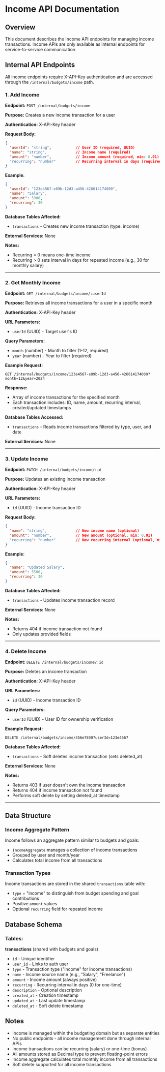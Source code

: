 # Income API Documentation

## Overview
This document describes the Income API endpoints for managing income transactions. Income APIs are only available as internal endpoints for service-to-service communication.

## Internal API Endpoints

All income endpoints require X-API-Key authentication and are accessed through the `/internal/budgets/income` path.

### 1. Add Income
**Endpoint:** `POST /internal/budgets/income`

**Purpose:** Creates a new income transaction for a user

**Authentication:** X-API-Key header

**Request Body:**
```json
{
  "userId": "string",           // User ID (required, UUID)
  "name": "string",             // Income name (required)
  "amount": "number",           // Income amount (required, min: 0.01)
  "recurring": "number"         // Recurring interval in days (required, 0 for one-time)
}
```

**Example:**
```json
{
  "userId": "123e4567-e89b-12d3-a456-426614174000",
  "name": "Salary",
  "amount": 5000,
  "recurring": 30
}
```

**Database Tables Affected:**
- `transactions` - Creates new income transaction (type: income)

**External Services:** None

**Notes:**
- Recurring = 0 means one-time income
- Recurring > 0 sets interval in days for repeated income (e.g., 30 for monthly salary)

---

### 2. Get Monthly Income
**Endpoint:** `GET /internal/budgets/income/:userId`

**Purpose:** Retrieves all income transactions for a user in a specific month

**Authentication:** X-API-Key header

**URL Parameters:**
- `userId` (UUID) - Target user's ID

**Query Parameters:**
- `month` (number) - Month to filter (1-12, required)
- `year` (number) - Year to filter (required)

**Example Request:**
```
GET /internal/budgets/income/123e4567-e89b-12d3-a456-426614174000?month=12&year=2024
```

**Response:**
- Array of income transactions for the specified month
- Each transaction includes: ID, name, amount, recurring interval, created/updated timestamps

**Database Tables Accessed:**
- `transactions` - Reads income transactions filtered by type, user, and date

**External Services:** None

---

### 3. Update Income
**Endpoint:** `PATCH /internal/budgets/income/:id`

**Purpose:** Updates an existing income transaction

**Authentication:** X-API-Key header

**URL Parameters:**
- `id` (UUID) - Income transaction ID

**Request Body:**
```json
{
  "name": "string",             // New income name (optional)
  "amount": "number",           // New amount (optional, min: 0.01)
  "recurring": "number"         // New recurring interval (optional, min: 0)
}
```

**Example:**
```json
{
  "name": "Updated Salary",
  "amount": 5500,
  "recurring": 30
}
```

**Database Tables Affected:**
- `transactions` - Updates income transaction record

**External Services:** None

**Notes:**
- Returns 404 if income transaction not found
- Only updates provided fields

---

### 4. Delete Income
**Endpoint:** `DELETE /internal/budgets/income/:id`

**Purpose:** Deletes an income transaction

**Authentication:** X-API-Key header

**URL Parameters:**
- `id` (UUID) - Income transaction ID

**Query Parameters:**
- `userId` (UUID) - User ID for ownership verification

**Example Request:**
```
DELETE /internal/budgets/income/456e7890?userId=123e4567
```

**Database Tables Affected:**
- `transactions` - Soft deletes income transaction (sets deleted_at)

**External Services:** None

**Notes:**
- Returns 403 if user doesn't own the income transaction
- Returns 404 if income transaction not found
- Performs soft delete by setting deleted_at timestamp

---

## Data Structure

### Income Aggregate Pattern
Income follows an aggregate pattern similar to budgets and goals:
- `IncomeAggregate` manages a collection of income transactions
- Grouped by user and month/year
- Calculates total income from all transactions

### Transaction Types
Income transactions are stored in the shared `transactions` table with:
- `type` = "income" to distinguish from budget spending and goal contributions
- Positive `amount` values
- Optional `recurring` field for repeated income

## Database Schema

### Tables:

**transactions** (shared with budgets and goals)
- `id` - Unique identifier
- `user_id` - Links to auth user
- `type` - Transaction type ("income" for income transactions)
- `name` - Income source name (e.g., "Salary", "Freelance")
- `amount` - Income amount (always positive)
- `recurring` - Recurring interval in days (0 for one-time)
- `description` - Optional description
- `created_at` - Creation timestamp
- `updated_at` - Last update timestamp
- `deleted_at` - Soft delete timestamp

## Notes
- Income is managed within the budgeting domain but as separate entities
- No public endpoints - all income management done through internal APIs
- Income transactions can be recurring (salary) or one-time (bonus)
- All amounts stored as Decimal type to prevent floating-point errors
- Income aggregate calculates total monthly income from all transactions
- Soft delete supported for all income transactions